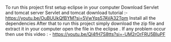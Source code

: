 To run this project first setup eclipse in your computer
Download Servlet and tomcat server
Servlet and tomcat download tutorial :- https://youtu.be/OuBUUkQfBYM?si=5VwYqs57AVA32Tpm
Install all the dependencies 
After that to run this project simply download the zip file and extract it in your computer
open the file in the eclipse .
If any problem occur then use this video : - https://youtu.be/QI4fH7S8tts?si=-UM2rOrFRU5BIuPF
